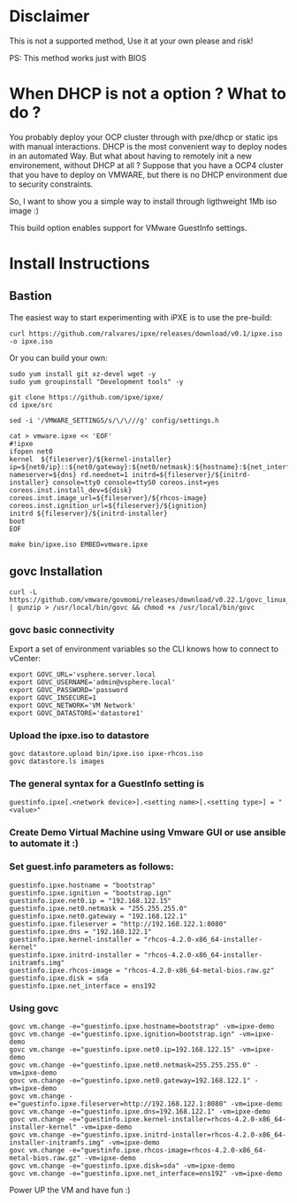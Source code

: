 # Disclaimer

This is not a supported method, Use it at your own please and risk!

PS: This method works just with BIOS

# When DHCP is not a option ? What to do ?

You probably deploy your OCP cluster through with pxe/dhcp or static ips with manual interactions. DHCP is the most convenient way to deploy nodes in an automated Way. But what about having to remotely init a new environement, without DHCP at all ? Suppose that you have a OCP4 cluster that you have to deploy on VMWARE, but there is no DHCP environment due to security constraints.

So, I want to show you a simple way to install through ligthweight 1Mb iso image :)

This build option enables support for VMware GuestInfo settings.


# Install Instructions

## Bastion

The easiest way to start experimenting with iPXE is to use the pre-build:
```
curl https://github.com/ralvares/ipxe/releases/download/v0.1/ipxe.iso -o ipxe.iso
```

Or you can build your own:
```
sudo yum install git xz-devel wget -y
sudo yum groupinstall "Development tools" -y

git clone https://github.com/ipxe/ipxe/
cd ipxe/src

sed -i '/VMWARE_SETTINGS/s/\/\///g' config/settings.h

cat > vmware.ipxe << 'EOF'
#!ipxe
ifopen net0
kernel  ${fileserver}/${kernel-installer} ip=${net0/ip}::${net0/gateway}:${net0/netmask}:${hostname}:${net_interface}:none nameserver=${dns} rd.neednet=1 initrd=${fileserver}/${initrd-installer} console=tty0 console=ttyS0 coreos.inst=yes coreos.inst.install_dev=${disk} coreos.inst.image_url=${fileserver}/${rhcos-image} coreos.inst.ignition_url=${fileserver}/${ignition}
initrd ${fileserver}/${initrd-installer}
boot
EOF

make bin/ipxe.iso EMBED=vmware.ipxe
```


## govc Installation
```
curl -L https://github.com/vmware/govmomi/releases/download/v0.22.1/govc_linux_amd64.gz | gunzip > /usr/local/bin/govc && chmod +x /usr/local/bin/govc
```
### govc basic connectivity
Export a set of environment variables so the CLI knows how to connect to vCenter:
```
export GOVC_URL='vsphere.server.local
export GOVC_USERNAME='admin@vsphere.local'
export GOVC_PASSWORD='password
export GOVC_INSECURE=1
export GOVC_NETWORK='VM Network'
export GOVC_DATASTORE='datastore1'
```

### Upload the ipxe.iso to datastore
```
govc datastore.upload bin/ipxe.iso ipxe-rhcos.iso
govc datastore.ls images
```

### The general syntax for a GuestInfo setting is
```
guestinfo.ipxe[.<network device>].<setting name>[.<setting type>] = "<value>"
```

### Create Demo Virtual Machine using Vmware GUI or use ansible to automate it :)

### Set guest.info parameters as follows:
```
guestinfo.ipxe.hostname = "bootstrap"
guestinfo.ipxe.ignition = "bootstrap.ign"
guestinfo.ipxe.net0.ip = "192.168.122.15"
guestinfo.ipxe.net0.netmask = "255.255.255.0"
guestinfo.ipxe.net0.gateway = "192.168.122.1"
guestinfo.ipxe.fileserver = "http://192.168.122.1:8080"
guestinfo.ipxe.dns = "192.168.122.1"
guestinfo.ipxe.kernel-installer = "rhcos-4.2.0-x86_64-installer-kernel"
guestinfo.ipxe.initrd-installer = "rhcos-4.2.0-x86_64-installer-initramfs.img"
guestinfo.ipxe.rhcos-image = "rhcos-4.2.0-x86_64-metal-bios.raw.gz"
guestinfo.ipxe.disk = sda
guestinfo.ipxe.net_interface = ens192
```
### Using govc
```
govc vm.change -e="guestinfo.ipxe.hostname=bootstrap" -vm=ipxe-demo
govc vm.change -e="guestinfo.ipxe.ignition=bootstrap.ign" -vm=ipxe-demo
govc vm.change -e="guestinfo.ipxe.net0.ip=192.168.122.15" -vm=ipxe-demo
govc vm.change -e="guestinfo.ipxe.net0.netmask=255.255.255.0" -vm=ipxe-demo
govc vm.change -e="guestinfo.ipxe.net0.gateway=192.168.122.1" -vm=ipxe-demo
govc vm.change -e="guestinfo.ipxe.fileserver=http://192.168.122.1:8080" -vm=ipxe-demo
govc vm.change -e="guestinfo.ipxe.dns=192.168.122.1" -vm=ipxe-demo
govc vm.change -e="guestinfo.ipxe.kernel-installer=rhcos-4.2.0-x86_64-installer-kernel" -vm=ipxe-demo
govc vm.change -e="guestinfo.ipxe.initrd-installer=rhcos-4.2.0-x86_64-installer-initramfs.img" -vm=ipxe-demo
govc vm.change -e="guestinfo.ipxe.rhcos-image=rhcos-4.2.0-x86_64-metal-bios.raw.gz" -vm=ipxe-demo
govc vm.change -e="guestinfo.ipxe.disk=sda" -vm=ipxe-demo
govc vm.change -e="guestinfo.ipxe.net_interface=ens192" -vm=ipxe-demo
```

Power UP the VM and have fun :)
